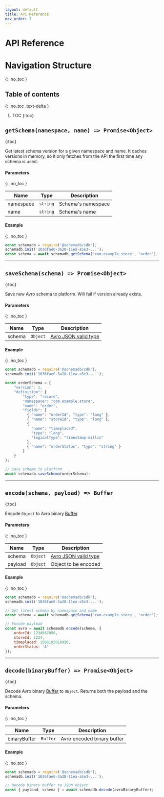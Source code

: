 ```yaml
---
layout: default
title: API Reference
nav_order: 3
---
```


# API Reference

# Navigation Structure
{: .no_toc }

## Table of contents
{: .no_toc .text-delta }

1. TOC
{:toc}

## `getSchema(namespace, name) => Promise<Object>`
{:toc}

Get latest schema version for a given namespace and name. It caches versions in memory, so it only fetches from the API the first time any schema is used.

#### Parameters
{: .no_toc }

| Name | Type | Description |
| ---- | ---- | ----------- |
| namespace | `string` | Schema's namespace |
| name | `string` | Schema's name |

#### Example
{: .no_toc }

```js
const schemadb = require('@schemadb/sdk');
schemadb.init('1036fae0-3a28-11ea-a5e3-...');
const schema = await schemadb.getSchema('com.example.store', 'order');
```

---------------

## `saveSchema(schema) => Promise<Object>`
{:toc}

Save new Avro schema to platform. Will fail if version already exists.

#### Parameters
{: .no_toc }

| Name | Type | Description |
| ---- | ---- | ----------- |
| schema | `Object` | [Avro JSON valid type](https://avro.apache.org/docs/current/spec.html#schemas) |

#### Example
{: .no_toc }

```js
const schemadb = require('@schemadb/sdk');
schemadb.init('1036fae0-3a28-11ea-a5e3-...');

const orderSchema = {
	"version": 1,
	"definition": {
		"type": "record",
		"namespace": "com.example.store",
		"name": "order",
		"fields": [
          { "name": "orderId", "type": "long" },
          { "name": "storeId", "type": "long" },
          {
          	"name": "timeplaced",
           	"type": "long",
          	"logicalType": "timestamp-millis" 
          },
          { "name": "orderStatus", "type": "string" }
        ]
	}
};

// Save schema to platform
await schemadb.saveSchema(orderSchema);
```

---------------

## `encode(schema, payload) => Buffer`
{:toc}

Encode `Object` to Avro binary [Buffer](https://nodejs.org/api/buffer.html).

#### Parameters
{: .no_toc }

| Name | Type | Description |
| ---- | ---- | ----------- |
| schema | `Object` | [Avro JSON valid type](https://avro.apache.org/docs/current/spec.html#schemas) |
| payload | `Object` | Object to be encoded |

#### Example
{: .no_toc }

```js
const schemadb = require('@schemadb/sdk');
schemadb.init('1036fae0-3a28-11ea-a5e3-...');

// Get latest schema by namespace and name
const schema = await schemadb.getSchema('com.example.store', 'order');

// Encode payload
const avro = await schemadb.encode(schema, {
    orderId: 1234567890,
    storeId: 1234,
    timeplaced: 1586193018930,
    orderStatus: 'A'
});
```
---------------

## `decode(binaryBuffer) => Promise<Object>`
{:toc}

Decode Avro binary [Buffer](https://nodejs.org/api/buffer.html) to `Object`. Returns both the payload and the schema.

#### Parameters
{: .no_toc }

| Name | Type | Description |
| ---- | ---- | ----------- |
| binaryBuffer | `Buffer` | Avro encoded binary buffer |

#### Example
{: .no_toc }

```js
const schemadb = require('@schemadb/sdk');
schemadb.init('1036fae0-3a28-11ea-a5e3-...');

// Decode binary buffer to JSON object
const { payload, schema } = await schemadb.decode(avroBinaryBuffer);
```

